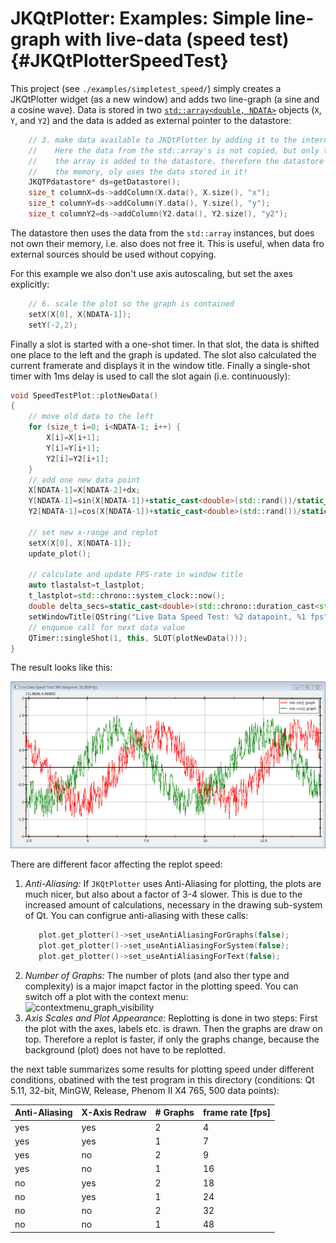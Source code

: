 # JKQtPlotter: Examples: Simple line-graph with live-data (speed test) {#JKQtPlotterSpeedTest}
This project (see `./examples/simpletest_speed/`) simply creates a JKQtPlotter widget (as a new window) and adds two line-graph (a sine and a cosine wave). 
Data is stored in two [`std::array<double, NDATA>`](https://en.cppreference.com/w/cpp/container/array) objects (`X`, `Y`, and `Y2`) and the data is added as external pointer to the datastore:
```c++
    // 3. make data available to JKQtPlotter by adding it to the internal datastore.
    //    Here the data from the std::array's is not copied, but only the pointer to
    //    the array is added to the datastore. therefore the datastore does not manage
    //    the memory, oly uses the data stored in it!
    JKQTPdatastore* ds=getDatastore();
    size_t columnX=ds->addColumn(X.data(), X.size(), "x");
    size_t columnY=ds->addColumn(Y.data(), Y.size(), "y");
    size_t columnY2=ds->addColumn(Y2.data(), Y2.size(), "y2");
```
The datastore then uses the data from the `std::array` instances, but does not own their memory, i.e. also does not free it. This is useful, when data fro external sources should be used without copying.

For this example we also don't use axis autoscaling, but set the axes explicitly:
```c++
    // 6. scale the plot so the graph is contained
    setX(X[0], X[NDATA-1]);
    setY(-2,2);
```

Finally a slot is started with a one-shot timer. In that slot, the data is shifted one place to the left and the graph is updated. The slot also calculated the current framerate and displays it in the window title. Finally a single-shot timer with 1ms delay is used to call the slot again (i.e. continuously):
```c++
void SpeedTestPlot::plotNewData()
{
    // move old data to the left
    for (size_t i=0; i<NDATA-1; i++) {
        X[i]=X[i+1];
        Y[i]=Y[i+1];
        Y2[i]=Y2[i+1];
    }
    // add one new data point
    X[NDATA-1]=X[NDATA-2]+dx;
    Y[NDATA-1]=sin(X[NDATA-1])+static_cast<double>(std::rand())/static_cast<double>(RAND_MAX + 1u)-0.5;
    Y2[NDATA-1]=cos(X[NDATA-1])+static_cast<double>(std::rand())/static_cast<double>(RAND_MAX + 1u)-0.5;

    // set new x-range and replot
    setX(X[0], X[NDATA-1]);
    update_plot();

    // calculate and update FPS-rate in window title
    auto tlastalst=t_lastplot;
    t_lastplot=std::chrono::system_clock::now();
    double delta_secs=static_cast<double>(std::chrono::duration_cast<std::chrono::milliseconds>(t_lastplot-tlastalst).count())/1000.0;
    setWindowTitle(QString("Live Data Speed Test: %2 datapoint, %1 fps").arg(1/delta_secs).arg(NDATA));
    // enqueue call for next data value
    QTimer::singleShot(1, this, SLOT(plotNewData()));
}
``` 

The result looks like this:

![jkqtplotter_simpletest_speed1](../../screenshots/jkqtplotter_simpletest_speed.png)

There are different facor affecting the replot speed:
1. *Anti-Aliasing:* If `JKQtPlotter` uses Anti-Aliasing for plotting, the plots are much nicer, but also about a factor of 3-4 slower. This is due to the increased amount of calculations, necessary in the drawing sub-system of Qt.
   You can configrue anti-aliasing with these calls:
   ```c++
      plot.get_plotter()->set_useAntiAliasingForGraphs(false);
      plot.get_plotter()->set_useAntiAliasingForSystem(false);
      plot.get_plotter()->set_useAntiAliasingForText(false);
	```
2. *Number of Graphs:* The number of plots (and also ther type and complexity) is a major imapct factor in the plotting speed. You can switch off a plot with the context menu:<br>![contextmenu_graph_visibility](../../screenshots/contextmenu_graph_visibility.png)
3. *Axis Scales and Plot Appearance:* Replotting is done in two steps: First the plot with the axes, labels etc. is drawn. Then the graphs are draw on top. Therefore a replot is faster, if only the graphs change, because the background (plot) does not have to be replotted.


the next table summarizes some results for plotting speed under different conditions, obatined with the test program in this directory (conditions: Qt 5.11, 32-bit, MinGW, Release, Phenom II X4 765, 500 data points):

| Anti-Aliasing    | X-Axis Redraw   | # Graphs      | frame rate [fps] |
| ---------------- | --------------- | ------------- | ---------------- |
| yes              | yes             | 2             |  4               |
| yes              | yes             | 1             |  7               |
| yes              | no              | 2             |  9               |
| yes              | no              | 1             | 16               |
| no               | yes             | 2             | 18               |
| no               | yes             | 1             | 24               |
| no               | no              | 2             | 32               |
| no               | no              | 1             | 48               |



